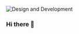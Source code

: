 ![Design and Development](<img src="https://github.com/syedharis786/DevBanner.png">)

### Hi there 👋
